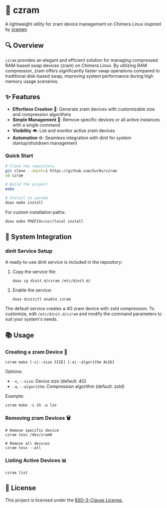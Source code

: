 # 🧩 czram

A lightweight utility for zram device management on Chimera Linux inspired by [zramen](<https://github.com/atweiden/zramen>)

## 🔍 Overview

`czram` provides an elegant and efficient solution for managing compressed RAM-based swap devices (zram) on Chimera Linux. By utilizing RAM compression, zram offers significantly faster swap operations compared to traditional disk-based swap, improving system performance during high memory usage scenarios.

## ✨ Features

- **Effortless Creation** 🚀: Generate zram devices with customizable size and compression algorithms
- **Simple Management** 🔄: Remove specific devices or all active instances with a single command
- **Visibility** 👁️: List and monitor active zram devices
- **Automation** ⚙️: Seamless integration with dinit for system startup/shutdown management

### Quick Start

```bash
# Clone the repository
git clone --depth=1 https://github.com/Gur0v/czram
cd czram

# Build the project
make

# Install to system
doas make install
```

For custom installation paths:
 
```bash
doas make PREFIX=/usr/local install
```

## 🔌 System Integration

### dinit Service Setup

A ready-to-use dinit service is included in the repository:

1. Copy the service file:
   ```
   doas cp dinit.d/czram /etc/dinit.d/
   ```

2. Enable the service:
   ```
   doas dinitctl enable czram
   ```

The default service creates a 4G zram device with zstd compression. To customize, edit `/etc/dinit.d/czram` and modify the command parameters to suit your system's needs.
 
## 📚 Usage

### Creating a zram Device 💾

```
czram make [-s|--size SIZE] [-a|--algorithm ALGO]
```

Options:
- `-s`, `--size`: Device size (default: 4G)
- `-a`, `--algorithm`: Compression algorithm (default: zstd)

Example:
```
czram make -s 2G -a lzo
```

### Removing zram Devices 🗑️

```
# Remove specific device
czram toss /dev/zram0

# Remove all devices
czram toss --all
```

### Listing Active Devices 📊

```
czram list
```

## 📜 License

This project is licensed under the [BSD-3-Clause License.](LICENSE)
